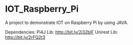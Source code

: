 # IOT_Raspberry_Pi
A project to demonstrate IOT on Raspberry Pi by using JAVA.

Dependencies:
   Pi4J Lib: http://bit.ly/2j32blF
   Unirest Lib: http://bit.ly/2rFQ2t3
